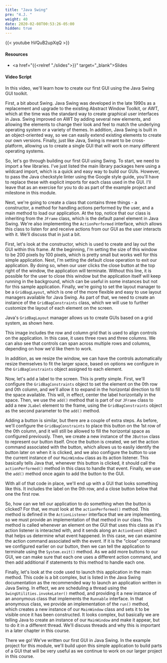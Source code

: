 ```yaml
---
title: "Java Swing"
pre: "4.J. "
weight: 40
date: 2020-02-08T00:53:26-05:00
hidden: true
---
```


{{< youtube hVQuB2upXqQ >}}

#### Resources

* <a href="{{<relref "./slides">}}" target="_blank">Slides</a>

#### Video Script

In this video, we'll learn how to create our first GUI using the Java Swing GUI toolkit.

First, a bit about Swing. Java Swing was developed in the late 1990s as a replacement and upgrade to the existing Abstract Window Toolkit, or AWT, which at the time was the standard way to create graphical user interfaces in Java. Swing improved on AWT by adding several new elements, and allowing the elements to change their look and feel to match the underlying operating system or a variety of themes. In addition, Java Swing is built in an object-oriented way, so we can easily extend existing elements to create our own versions. Finally, just like Java, Swing is meant to be cross-platform, allowing us to create a single GUI that will work on many different operating systems.

So, let's go through building our first GUI using Swing. To start, we need to import a few libraries. I've just listed the main library packages here using a wildcard import, which is a quick and easy way to build our GUIs. However, to pass the Java checkstyle linter using the Google style guide, you'll have to replace these with explicit imports for each class used in the GUI. I'll leave that as an exercise for you to do as part of the example project and milestone in this module.

Next, we're going to create a class that contains three things - a constructor, a method for handling actions performed by the user, and a main method to load our application. At the top, notice that our class is inheriting from the `JFrame` class, which is the default panel element in Java Swing. We're also implementing the `ActionPerformed` interface, which allows this class to listen for and receive actions from our GUI as the user interacts with it. We'll discuss that in just a bit.

First, let's look at the constructor, which is used to create and lay out the GUI within this frame. At the beginning, I'm setting the size of this window to be 200 pixels by 100 pixels, which is pretty small but works well for this simple application. Next, I'm setting the default close operation to exit our application. By doing so, when our user clicks the close button at the top right of the window, the application will terminate. Without this line, it is possible for the user to close this window but the application itself will keep running in the background, which can be useful in some instances but not for this sample application. Finally, we're going to set the layout manager to be a `GridBagLayout`, which is one of the more flexible and easy to use layout managers available for Java Swing. As part of that, we need to create an instance of the `GridBagConstraints` class, which we will use to further customize the layout of each element on the screen.

Java's `GridBagLayout` manager allows us to create GUIs based on a grid system, as shown here.

This image includes the row and column grid that is used to align controls on the application. In this case, it uses three rows and three columns. We can also see that controls can span across multiple rows and columns, depending on how we'd like them to work.

In addition, as we resize the window, we can have the controls automatically resize themselves to fit the larger space, based on options we configure in the `GridBagConstraints` object assigned to each element. 

Now, let's add a label to the screen. This is pretty simple. First, we'll configure the `GridBagConstraints` object to set the element on the 0th row and 0th column, and we'll allow it to expand in the horizontal direction to fill the space available. This will, in effect, center the label horizontally in the space. Then, we use the `add()` method that is part of our `JFrame` class to add a new `JLabel` element to the frame, using the `GridBagConstraints` object as the second parameter to the `add()` method. 

Adding a button is similar, but there are a couple of extra steps. As before, we'll configure the `GridBagConstraints` to place this button on the 1st row of the 0th column, and it will still be allowed to fill the horizontal space as configured previously. Then, we create a new instance of the `JButton` class to represent our button itself. Once the button is created, we set the action command associated with the button, which allows us to easily identify the button later on when it is clicked, and we also configure the button to use the current instance of our `MainWindow` class as its action listener. This basically tells Java that, whenever this button is clicked, it should call the `actionPerformed()` method in this class to handle that event. Finally, we use the `add()` method once again to add the button to the GUI.

With all of that code in place, we'll end up with a GUI that looks something like this. It includes the label on the 0th row, and a close button below that one the first row. 

So, how can we tell our application to do something when the button is clicked? For that, we must look at the `actionPerformed()` method. This method is defined in the `ActionListener` interface that we are implementing, so we must provide an implementation of that method in our class. This method is called whenever an element on the GUI that uses this class as it's action listener is interacted with, and it sends along an `ActionEvent` object that helps us determine what event happened. In this case, we can examine the action command associated with the event. If it is the "close" command we configured earlier on our button, then we can tell the application to terminate using the `System.exit()` method. As we add more buttons to our GUI, we can make sure that each one uses a different action command, and then add additional if statements to this method to handle each one.

Finally, let's look at the code used to launch this application in the main method. This code is a bit complex, but is listed in the Java Swing documentation as the recommended way to launch an application written in Java Swing. In effect, we are scheduling a thread using the `SwingUtilities.invokeLater()` method, and providing it a new instance of an anonymous class that implements the `Runnable` interface. In that anonymous class, we provide an implementation of the `run()` method, which creates a new instance of our `MainWindow` class and sets it to be visible once it has been constructed. It looks complex, but basically we are telling Java to create an instance of our `MainWindow` and make it appear, but to do it in a different thread. We'll discuss threads and why this is important in a later chapter in this course.

There we go! We've written our first GUI in Java Swing. In the example project for this module, we'll build upon this simple application to build parts of a GUI that will be very useful as we continue to work on our larger project in this course. 